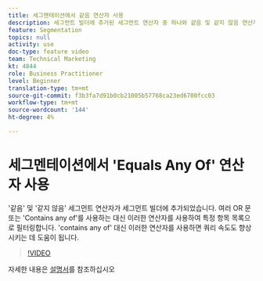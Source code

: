 ```yaml
---
title: 세그멘테이션에서 같음 연산자 사용
description: 세그먼트 빌더에 추가된 세그먼트 연산자 중 하나와 같음 및 같지 않음 연산자가 없습니다. 여러 OR 문 또는 Contains any of를 사용하는 대신 이러한 연산자를 사용하여 특정 항목 목록으로 필터링합니다. 다음 연산자 대신 이러한 연산자를 사용하면 쿼리 속도도 향상시키는 데 도움이 됩니다.
feature: Segmentation
topics: null
activity: use
doc-type: feature video
team: Technical Marketing
kt: 4844
role: Business Practitioner
level: Beginner
translation-type: tm+mt
source-git-commit: f3b3fa7d91b0cb21005b57768ca23ed6700fcc03
workflow-type: tm+mt
source-wordcount: '144'
ht-degree: 4%

---
```



# 세그멘테이션에서 &#39;Equals Any Of&#39; 연산자 사용

&#39;같음&#39; 및 &#39;같지 않음&#39; 세그먼트 연산자가 세그먼트 빌더에 추가되었습니다. 여러 OR 문 또는 &#39;Contains any of&#39;를 사용하는 대신 이러한 연산자를 사용하여 특정 항목 목록으로 필터링합니다. &#39;contains any of&#39; 대신 이러한 연산자를 사용하면 쿼리 속도도 향상시키는 데 도움이 됩니다.

>[!VIDEO](https://video.tv.adobe.com/v/32960/?quality=12)

자세한 내용은 [설명서](https://docs.adobe.com/content/help/en/analytics/components/segmentation/segment-reference/seg-operators.html)를 참조하십시오
